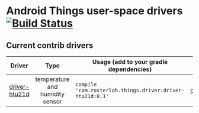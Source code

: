 Android Things user-space drivers [![Build Status](https://travis-ci.org/rosterloh/androidthings-drivers.svg?branch=master)](https://travis-ci.org/rosterloh/androidthings-drivers) 
=================================

Current contrib drivers
-----------------------

<!-- DRIVER_LIST_START -->
Driver | Type | Usage (add to your gradle dependencies) | Note
:---:|:---:| --- | ---
[driver-htu21d](htu21d) | temperature and humidity sensor | `compile 'com.rosterloh.things.driver:driver-htu21d:0.1'` | [changelog](htu21d/CHANGELOG.md)
<!-- DRIVER_LIST_END -->
